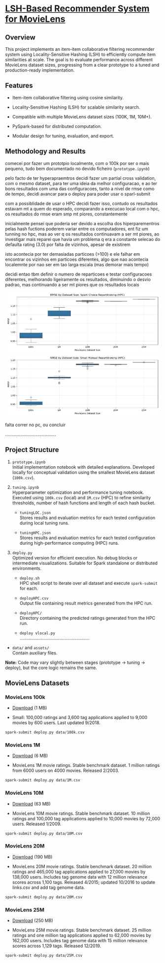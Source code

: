 # [LSH-Based Recommender System for MovieLens](https://github.com/Hugoverissimo21/LSH-Recommender)

## Overview

This project implements an item-item collaborative filtering recommender system using Locality-Sensitive Hashing (LSH) to efficiently compute item similarities at scale. The goal is to evaluate performance across different MovieLens dataset sizes, progressing from a clear prototype to a tuned and production-ready implementation.

## Features

- Item-item collaborative filtering using cosine similarity.

- Locality-Sensitive Hashing (LSH) for scalable similarity search.

- Compatible with multiple MovieLens dataset sizes (100K, 1M, 10M+).

- PySpark-based for distributed computation.

- Modular design for tuning, evaluation, and export.

## Methodology and Results

comecei por fazer um prototpio localmente, com o 100k por ser o mais pequeno, tudo bem documentado no devido ficheiro (`prototype.ipynb`)

pelo facto de ter hyperapraemtros decidi fazer um partial cross validation, com o mesmo dataset, para ter uma ideia da melhor configuracao, e ao ter bons resultados com uma das configuracoes, tanto a nivel de rmse como de tempo, decidi avancar para o deploy para poder usar o sparl-submit

com a possiblidade de usar o HPC decidi fazer isso, contudo os resultados estavam mt a quem do esperado, comparando a execucao local com o hpc, os resultados do rmse eram smp mt piores, constantemente

inicialmente pensei que poderia ser devido a escolha dos hiperparementros pelas hash fuctions poderem variar entre os computadores, ent fiz um tunning no hpc, mas ao ver q os resultados continuavam a ser mt piores, ao investigar mais reparei que havia um problema q era a constante selecao do defaulta rating (3.0) por falta de vizinhos, apesar de existirem

isto acontecia por ter demasiadas particoes (>100) e ele falhar em encontrar os vizinhos em particoes diferentes, algo que nao acontecia localemnte por nao ser em tao larga escala (mas demorar mais tempo)

decidi entao tbm definir o numero de reparticoes e testar configuracoes diferentes, melhorando ligeiramente os resultados, diminuindo o desvio padrao, mas continuando a ser mt piores que os resultados locais

![Results: HPC, RMSE/size, Spark Repartitions](assets/results_rmse_spark_choice_hpc.png)
![Results: HPC, RMSE/size, Manual Repartitions](assets/results_rmse_small_manual_repartitioning_hpc.png)

falta correr no pc, ou concluir


.........................................

## Project Structure

1. `prototype.ipynb`<br>Initial implementation notebook with detailed explanations. Developed locally for conceptual validation using the smallest MovieLens dataset (`100k.csv`).

2. `tuning.ipynb`<br>Hyperparameter optimization and performance tuning notebook. Executed using `100k.csv` (local) and `1M.csv` (HPC) to refine similarity thresholds, number of hash functions and length of each hash bucket.

    - `tuningLOC.json`<br>Stores results and evaluation metrics for each tested configuration during local tuning runs.

    - `tuningHPC.json`<br>Stores results and evaluation metrics for each tested configuration during high-performance computing (HPC) runs.

3. `deploy.py`<br>Optimized version for efficient execution. No debug blocks or intermediate visualizations. Suitable for Spark standalone or distributed environments.

    - `deploy.sh`<br>HPC shell script to iterate over all dataset and execute `spark-submit` for each.

    - `deployHPC.csv`<br>Output file containing result metrics generated from the HPC run.

    - `deployHPC/`<br>Directory containing the predicted ratings generated from the HPC run.

    - `deploy vlocal.py`<br>........................................................

- `data/` and `assets/`<br>Contain auxiliary files.

**Note:** Code may vary slightly between stages (prototype -> tuning -> deploy), but the core logic remains the same.

## MovieLens Datasets

### MovieLens 100k

- [Download](https://files.grouplens.org/datasets/movielens/ml-latest-small.zip) (1 MB)

- Small: 100,000 ratings and 3,600 tag applications applied to 9,000 movies by 600 users. Last updated 9/2018.

```bash
spark-submit deploy.py data/100k.csv
```       

### MovieLens 1M

- [Download](https://files.grouplens.org/datasets/movielens/ml-1m.zip) (6 MB)

- MovieLens 1M movie ratings. Stable benchmark dataset. 1 million ratings from 6000 users on 4000 movies. Released 2/2003.

```bash
spark-submit deploy.py data/1M.csv
```

### MovieLens 10M

- [Download](https://files.grouplens.org/datasets/movielens/ml-10m.zip) (63 MB)

- MovieLens 10M movie ratings. Stable benchmark dataset. 10 million ratings and 100,000 tag applications applied to 10,000 movies by 72,000 users. Released 1/2009.

```bash
spark-submit deploy.py data/10M.csv
```

### MovieLens 20M

- [Download](https://files.grouplens.org/datasets/movielens/ml-20m.zip) (190 MB)

- MovieLens 20M movie ratings. Stable benchmark dataset. 20 million ratings and 465,000 tag applications applied to 27,000 movies by 138,000 users. Includes tag genome data with 12 million relevance scores across 1,100 tags. Released 4/2015; updated 10/2016 to update links.csv and add tag genome data.

```bash
spark-submit deploy.py data/20M.csv
```

### MovieLens 25M

- [Download](https://files.grouplens.org/datasets/movielens/ml-25m.zip) (250 MB)

- MovieLens 25M movie ratings. Stable benchmark dataset. 25 million ratings and one million tag applications applied to 62,000 movies by 162,000 users. Includes tag genome data with 15 million relevance scores across 1,129 tags. Released 12/2019.

```bash
spark-submit deploy.py data/25M.csv
```